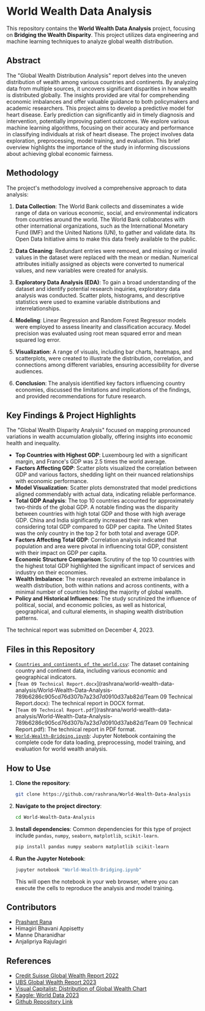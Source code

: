 # World Wealth Data Analysis

This repository contains the **World Wealth Data Analysis** project, focusing on **Bridging the Wealth Disparity**. This project utilizes data engineering and machine learning techniques to analyze global wealth distribution.

## Abstract

The "Global Wealth Distribution Analysis" report delves into the uneven distribution of wealth among various countries and continents. By analyzing data from multiple sources, it uncovers significant disparities in how wealth is distributed globally. The insights provided are vital for comprehending economic imbalances and offer valuable guidance to both policymakers and academic researchers. This project aims to develop a predictive model for heart disease. Early prediction can significantly aid in timely diagnosis and intervention, potentially improving patient outcomes. We explore various machine learning algorithms, focusing on their accuracy and performance in classifying individuals at risk of heart disease. The project involves data exploration, preprocessing, model training, and evaluation. This brief overview highlights the importance of the study in informing discussions about achieving global economic fairness.

## Methodology

The project's methodology involved a comprehensive approach to data analysis:

1.  **Data Collection**: The World Bank collects and disseminates a wide range of data on various economic, social, and environmental indicators from countries around the world. The World Bank collaborates with other international organizations, such as the International Monetary Fund (IMF) and the United Nations (UN), to gather and validate data. Its Open Data Initiative aims to make this data freely available to the public.

2.  **Data Cleaning**: Redundant entries were removed, and missing or invalid values in the dataset were replaced with the mean or median. Numerical attributes initially assigned as objects were converted to numerical values, and new variables were created for analysis.

3.  **Exploratory Data Analysis (EDA)**: To gain a broad understanding of the dataset and identify potential research inquiries, exploratory data analysis was conducted. Scatter plots, histograms, and descriptive statistics were used to examine variable distributions and interrelationships.

4.  **Modeling**: Linear Regression and Random Forest Regressor models were employed to assess linearity and classification accuracy. Model precision was evaluated using root mean squared error and mean squared log error.

5.  **Visualization**: A range of visuals, including bar charts, heatmaps, and scatterplots, were created to illustrate the distribution, correlation, and connections among different variables, ensuring accessibility for diverse audiences.

6.  **Conclusion**: The analysis identified key factors influencing country economies, discussed the limitations and implications of the findings, and provided recommendations for future research.

## Key Findings & Project Highlights

The "Global Wealth Disparity Analysis" focused on mapping pronounced variations in wealth accumulation globally, offering insights into economic health and inequality.

  * **Top Countries with Highest GDP**: Luxembourg led with a significant margin, and France's GDP was 2.5 times the world average.
  * **Factors Affecting GDP**: Scatter plots visualized the correlation between GDP and various factors, shedding light on their nuanced relationships with economic performance.
  * **Model Visualization**: Scatter plots demonstrated that model predictions aligned commendably with actual data, indicating reliable performance.
  * **Total GDP Analysis**: The top 10 countries accounted for approximately two-thirds of the global GDP. A notable finding was the disparity between countries with high total GDP and those with high average GDP. China and India significantly increased their rank when considering total GDP compared to GDP per capita. The United States was the only country in the top 2 for both total and average GDP.
  * **Factors Affecting Total GDP**: Correlation analysis indicated that population and area were pivotal in influencing total GDP, consistent with their impact on GDP per capita.
  * **Economic Structure Comparison**: Scrutiny of the top 10 countries with the highest total GDP highlighted the significant impact of services and industry on their economies.
  * **Wealth Imbalance**: The research revealed an extreme imbalance in wealth distribution, both within nations and across continents, with a minimal number of countries holding the majority of global wealth.
  * **Policy and Historical Influences**: The study scrutinized the influence of political, social, and economic policies, as well as historical, geographical, and cultural elements, in shaping wealth distribution patterns.

The technical report was submitted on December 4, 2023.

## Files in this Repository

  * [`Countries_and_continents_of_the_world.csv`](https://www.google.com/search?q=rashrana/world-wealth-data-analysis/World-Wealth-Data-Analysis-789b6286c905cd76d307b7a23d7d0910d37ab82d/Countries_and_continents_of_the_world.csv): The dataset containing country and continent data, including various economic and geographical indicators.
  * [`Team 09 Technical Report.docx`](rashrana/world-wealth-data-analysis/World-Wealth-Data-Analysis-789b6286c905cd76d307b7a23d7d0910d37ab82d/Team 09 Technical Report.docx): The technical report in DOCX format.
  * [`Team 09 Technical Report.pdf`](rashrana/world-wealth-data-analysis/World-Wealth-Data-Analysis-789b6286c905cd76d307b7a23d7d0910d37ab82d/Team 09 Technical Report.pdf): The technical report in PDF format.
  * [`World-Wealth-Bridging.ipynb`](https://www.google.com/search?q=rashrana/world-wealth-data-analysis/World-Wealth-Data-Analysis-789b6286c905cd76d307b7a23d7d0910d37ab82d/World-Wealth-Bridging.ipynb): Jupyter Notebook containing the complete code for data loading, preprocessing, model training, and evaluation for world wealth analysis.

## How to Use

1.  **Clone the repository**:

    ```bash
    git clone https://github.com/rashrana/World-Wealth-Data-Analysis
    ```

2.  **Navigate to the project directory**:

    ```bash
    cd World-Wealth-Data-Analysis
    ```

3.  **Install dependencies**:
    Common dependencies for this type of project include `pandas`, `numpy`, `seaborn`, `matplotlib`, `scikit-learn`.

    ```bash
    pip install pandas numpy seaborn matplotlib scikit-learn
    ```

4.  **Run the Jupyter Notebook**:

    ```bash
    jupyter notebook "World-Wealth-Bridging.ipynb"
    ```

    This will open the notebook in your web browser, where you can execute the cells to reproduce the analysis and model training.

## Contributors

  * [Prashant Rana](https://www.google.com/search?q=https://github.com/rashrana)
  * Himagiri Bhavani Appisetty
  * Manne Dharanidhar
  * Anjalipriya Rajulagiri

## References

  * [Credit Suisse Global Wealth Report 2022](https://www.credit-suisse.com/about-us-news/en/articles/news-and-expertise/credit-suisse-global-wealth-report-2022-fast-wealth-growth-in-times-of-uncertainty-202209.html)
  * [UBS Global Wealth Report 2023](https://www.ubs.com/global/en/family-office-uhnw/reports/global-wealth-report-2023.html)
  * [Visual Capitalist: Distribution of Global Wealth Chart](https://www.visualcapitalist.com/distribution-of-global-wealth-chart/)
  * [Kaggle: World Data 2023](https://www.kaggle.com/code/uzmatabassum/world-data2023#-Task-of-Analysis-)
  * [Github Repository Link](https://github.com/rashrana/World-Wealth-Data-Analysis)

